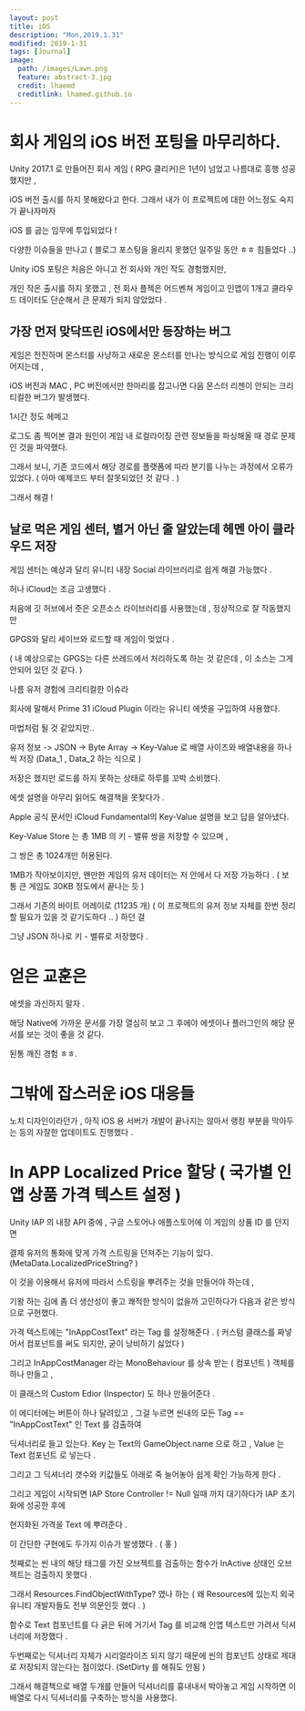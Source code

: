 ```yaml
---
layout: post
title: iOS
description: "Mon,2019.1.31"
modified: 2019-1-31
tags: [Journal]
image:
  path: /images/Lawn.png
  feature: abstract-3.jpg
  credit: lhaemd
  creditlink: lhamed.github.io
---
```


# 회사 게임의 iOS 버전 포팅을 마무리하다. 

Unity 2017.1 로 만들어진 회사 게임 ( RPG 클리커)은 1년이 넘었고 나름대로 흥행 성공했지만 , 

iOS 버전 출시를 하지 못해왔다고 한다. 그래서 내가 이 프로젝트에 대한 어느정도 숙지가 끝나자마자 

iOS 를 굽는 임무에 투입되었다 ! 

다양한 이슈들을 만나고 ( 블로그 포스팅을 올리지  못했던 일주일 동안 ㅎㅎ 힘들었다 ..)

Unity iOS 포팅은 처음은 아니고 전 회사와 개인 작도 경험했지만, 

개인 작은 출시를 하지 못했고 , 전 회사 플젝은 어드벤쳐 게임이고 인앱이 1개고 클라우드 데이터도 단순해서 큰 문제가 되지 않았었다 . 

## 가장 먼저 맞닥뜨린 iOS에서만 등장하는 버그

게임은 전진하며 몬스터를 사냥하고 새로운 몬스터를 만나는 방식으로 게임 진행이 이루어지는데 , 

iOS 버전과 MAC , PC 버전에서만 한마리를 잡고나면 다음 몬스터 리젠이 안되는 크리티컬한 버그가 발생했다. 

1시간 정도 헤메고 

로그도 좀 찍어본 결과 원인이 게임 내 로컬라이징 관련 정보들을 파싱해올 때 경로 문제인 것을 파악했다. 

그래서 보니, 기존 코드에서 해당 경로를 플랫폼에 따라 분기를 나누는 과정에서 오류가 있었다. ( 아마 예제코드 부터 잘못되었던 것 같다 . )

그래서 해결 ! 

## 날로 먹은 게임 센터, 별거 아닌 줄 알았는데 헤멘 아이 클라우드 저장 

게임 센터는 예상과 달리 유니티 내장 Social 라이브러리로 쉽게 해결 가능했다 . 

허나 iCloud는 조금 고생했다 . 

처음에 깃 허브에서 줏은 오픈소스 라이브러리를 사용했는데 , 정상적으로 잘 작동했지만 

GPGS와 달리 세이브와 로드할 때 게임이 멎었다 . 

( 내 예상으로는 GPGS는 다른 쓰레드에서 처리하도록 하는 것 같은데 , 이 소스는 그게 안되어 있던 것 같다. )

나름 유저 경험에 크리티컬한 이슈라 

회사에 말해서 Prime 31 iCloud Plugin 이라는 유니티 에셋을 구입하여 사용했다. 

마법처럼 될 것 같았지만..

유저 정보 -> JSON -> Byte Array -> Key-Value 로  배열 사이즈와 배열내용을 하나씩 저장 (Data_1 , Data_2 하는 식으로 ) 

저장은 했지만 로드를 하지 못하는 상태로 하루를 꼬박 소비했다. 

에셋 설명을 아무리 읽어도 해결책을 못찾다가 . 

Apple 공식 문서인 iCloud Fundamental의 Key-Value 설명을 보고 답을 알아냈다. 

Key-Value Store 는 총 1MB 의 키 - 밸류 쌍을 저장할 수 있으며 , 

그 쌍은 총 1024개만 허용된다. 

1MB가 작아보이지만, 왠만한 게임의 유저 데이터는 저 안에서 다 저장 가능하다 . ( 보통 큰 게임도 30KB 정도에서 끝나는 듯 )

그래서 기존의 바이트 어레이로 (11235 개) ( 이 프로젝트의 유저 정보 자체를 한번 정리 할 필요가 있을 것 같기도하다 .. ) 하던 걸 

그냥 JSON 하나로 키 - 밸류로 저장했다 . 

# 얻은 교훈은 

에셋을 과신하지 말자 . 

해당 Native에 가까운 문서를 가장 열심히 보고 그 후에야 에셋이나 플러그인의 해당 문서를 보는 것이 좋을 것 같다. 

된통 깨진 경험 ㅎㅎ. 

# 그밖에 잡스러운 iOS 대응들 

노치 디자인이라던가 , 아직 iOS 용 서버가 개발이 끝나지는 않아서 랭킹 부분을 막아두는 등의 자잘한 업데이트도 진행했다 . 

# In APP Localized Price 할당 ( 국가별 인앱 상품 가격 텍스트 설정 ) 

Unity IAP 의 내장 API 중에 , 구글 스토어나 애플스토어에 이 게임의 상품 ID 를 던지면 

결제 유저의 통화에 맞게 가격 스트링을 던져주는 기능이 있다. (MetaData.LocalizedPriceString?  )

이 것을 이용해서 유저에 따라서 스트링을 뿌려주는 것을 만들어야 하는데 , 

기왕 하는 김에 좀 더 생산성이 좋고 쾌적한 방식이 없을까 고민하다가 다음과 같은 방식으로 구현했다. 

가격 텍스트에는 "InAppCostText" 라는 Tag 를 설정해준다 . ( 커스텀 클래스를 짜넣어서 컴포넌트를 써도 되지만, 굳이 낭비하기 싫었다 )

그리고 InAppCostManager 라는 MonoBehaviour 를 상속 받는 ( 컴포넌트 ) 객체를 하나 만들고 , 

이 클래스의 Custom Edior (Inspector) 도 하나 만들어준다 . 

이 에디터에는 버튼이 하나 달려있고 , 그걸 누르면 씬내의 모든 Tag == "InAppCostText" 인 Text 를 검출하여 

딕셔너리로 들고 있는다. Key 는 Text의 GameObject.name 으로 하고 , Value 는 Text 컴포넌트 로 넣는다 . 

그리고 그 딕셔너리 갯수와 키값들도 아래로 죽 늘어놓아 쉽게 확인 가능하게 한다 . 

그리고 게임이 시작되면 IAP Store Controller != Null 일때 까지 대기하다가 IAP 초기화에 성공한 후에 

현지화된 가격을 Text 에 뿌려준다 . 

이 간단한 구현에도 두가지 이슈가 발생했다 . ( 홓 )

첫째로는 씬 내의 해당 태그를 가진 오브젝트를 검출하는 함수가 InActive 상태인 오브젝트는 검출하지 못했다 . 

그래서 Resources.FindObjectWithType? 였나 하는 ( 왜 Resources에 있는지 외국 유니티 개발자들도 전부 의문인듯 했다 . )

함수로 Text 컴포넌트를 다 긁은 뒤에 거기서 Tag 를 비교해 인앱 텍스트만 가려서 딕셔너리에 저장했다 . 

두번째로는 딕셔너리 자체가 시리얼라이즈 되지 않기 때문에 씬의 컴포넌트 상태로 제대로 저장되지 않는다는 점이었다. (SetDirty 를 해줘도 안됨 )

그래서 해결책으로 배열 두개를 만들어 딕셔너리를 흉내내서 박아놓고 게임 시작하면 이 배열로 다시 딕셔너리를 구축하는 방식을 사용했다. 


